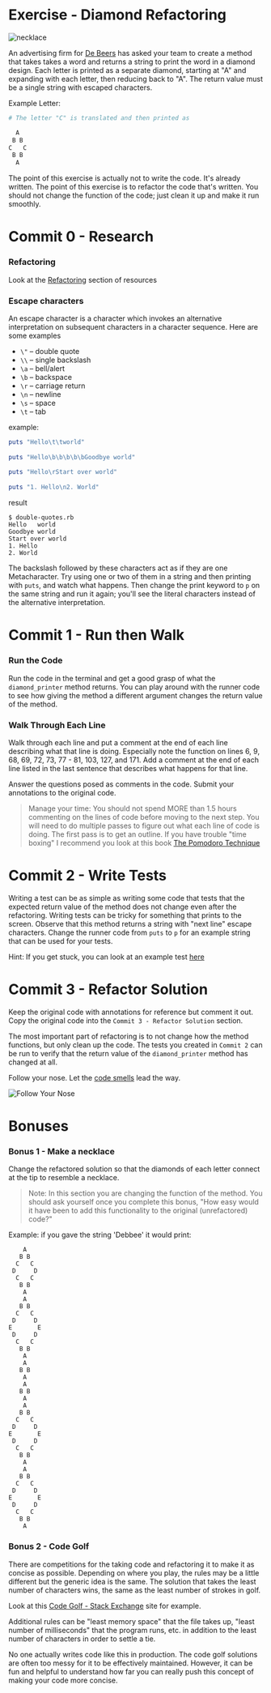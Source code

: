 # Exercise - Diamond Refactoring

![necklace](resources/necklace.jpg)

An advertising firm for [De Beers](https://www.debeers.com) has asked your team to create a method that takes takes a word and returns a string to print the word in a diamond design. Each letter is printed as a separate diamond, starting at "A" and expanding with each letter, then reducing back to "A". The return value must be a single string with escaped characters.

Example Letter:

```ruby
# The letter "C" is translated and then printed as 

  A
 B B
C   C
 B B
  A
```

The point of this exercise is actually not to write the code. It's already written. The point of this exercise is to refactor the code that's written. You should not change the function of the code; just clean it up and make it run smoothly.

# Commit 0 - Research

### Refactoring

Look at the [Refactoring](../../Resources/Refactoring.md) section of resources

### Escape characters

An escape character is a character which invokes an alternative interpretation on subsequent characters in a character sequence. Here are some examples

- `\"` – double quote
- `\\` – single backslash
- `\a` – bell/alert
- `\b` – backspace
- `\r` – carriage return
- `\n` – newline
- `\s` – space
- `\t` – tab

example:

```ruby
puts "Hello\t\tworld"
 
puts "Hello\b\b\b\b\bGoodbye world"
 
puts "Hello\rStart over world"
 
puts "1. Hello\n2. World"
```

result

```
$ double-quotes.rb
Hello   world
Goodbye world
Start over world
1. Hello
2. World
```

The backslash followed by these characters act as if they are one Metacharacter. Try using one or two of them in a string and then printing with `puts`, and watch what happens. Then change the print keyword to `p` on the same string and run it again; you'll see the literal characters instead of the alternative interpretation.

# Commit 1 - Run then Walk

### Run the Code

Run the code in the terminal and get a good grasp of what the `diamond_printer` method returns. You can play around with the runner code to see how giving the method a different argument changes the return value of the method.

### Walk Through Each Line

Walk through each line and put a comment at the end of each line describing what that line is doing. Especially note the function on lines 6, 9, 68, 69, 72, 73, 77 - 81, 103, 127, and 171. Add a comment at the end of each line listed in the last sentence that describes what happens for that line.

Answer the questions posed as comments in the code. Submit your annotations to the original code.

> Manage your time: You should not spend MORE than 1.5 hours commenting on the lines of code before moving to the next step. You will need to do multiple passes to figure out what each line of code is doing. The first pass is to get an outline. If you have trouble "time boxing" I recommend you look at this book [The Pomodoro Technique](https://www.focusboosterapp.com/the-pomodoro-technique)

# Commit 2 - Write Tests

Writing a test can be as simple as writing some code that tests that the expected return value of the method does not change even after the refactoring. Writing tests can be tricky for something that prints to the screen. Observe that this method returns a string with "next line" escape characters. Change the runner code from `puts` to `p` for an example string that can be used for your tests.

Hint: If you get stuck, you can look at an example test [here](examples/example_test.rb)

# Commit 3 - Refactor Solution

Keep the original code with annotations for reference but comment it out. Copy the original code into the `Commit 3 - Refactor Solution` section.

The most important part of refactoring is to not change how the method functions, but only clean up the code. The tests you created in `Commit 2` can be run to verify that the return value of the `diamond_printer` method has changed at all.

Follow your nose. Let the [code smells](../../Resources/Refactoring.md) lead the way.

![Follow Your Nose](resources/toucan_sam.jpg)

# Bonuses

### Bonus 1 - Make a necklace

Change the refactored solution so that the diamonds of each letter connect at the tip to resemble a necklace. 

>Note: In this section you are changing the function of the method. You should ask yourself once you complete this bonus, "How easy would it have been to add this functionality to the original (unrefactored) code?"

Example: if you gave the string 'Debbee' it would print:

```
    A   
   B B  
  C   C 
 D     D
  C   C 
   B B  
    A   
    A    
   B B   
  C   C  
 D     D 
E       E
 D     D 
  C   C  
   B B   
    A    
    A 
   B B
    A 
    A 
   B B
    A 
    A    
   B B   
  C   C  
 D     D 
E       E
 D     D 
  C   C  
   B B   
    A    
    A    
   B B   
  C   C  
 D     D 
E       E
 D     D 
  C   C  
   B B   
    A   
```

### Bonus 2 - Code Golf

There are competitions for the taking code and refactoring it to make it as concise as possible. Depending on where you play, the rules may be a little different but the generic idea is the same. The solution that takes the least number of characters wins, the same as the least number of strokes in golf.

Look at this [Code Golf - Stack Exchange]("https://codegolf.stackexchange.com/") site for example.

Additional rules can be "least memory space" that the file takes up, "least number of milliseconds" that the program runs, etc. in addition to the least number of characters in order to settle a tie.

No one actually writes code like this in production. The code golf solutions are often too messy for it to be effectively maintained. However, it can be fun and helpful to understand how far you can really push this concept of making your code more concise.

